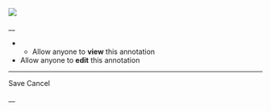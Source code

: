 ![](https://bat.bing.com/action/0?ti=56018282&Ver=2&mid=9ecbaea0-b265-43de-9aa7-c7d770245258&sid=201ffde0635411ee902411d77b750559&vid=20202bf0635411ee9ac03f2e618b0b9f&vids=0&msclkid=N&pi=0&lg=en-US&sw=800&sh=600&sc=24&nwd=1&tl=Shortform%20%7C%20Book&p=https%3A%2F%2Fwww.shortform.com%2Fapp%2Fbook%2Falgorithms-to-live-by%2Fchapter-7&r=&lt=304&evt=pageLoad&sv=1&rn=374138)

__

  *   * Allow anyone to **view** this annotation
  * Allow anyone to **edit** this annotation



* * *

Save Cancel

__



